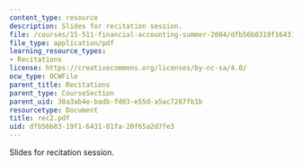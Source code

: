 ```yaml
---
content_type: resource
description: Slides for recitation session.
file: /courses/15-511-financial-accounting-summer-2004/dfb56b8319f1643181fa20f65a2d7fe3_rec2.pdf
file_type: application/pdf
learning_resource_types:
- Recitations
license: https://creativecommons.org/licenses/by-nc-sa/4.0/
ocw_type: OCWFile
parent_title: Recitations
parent_type: CourseSection
parent_uid: 38a3ab4e-badb-fd03-e55d-a5ac7287fb1b
resourcetype: Document
title: rec2.pdf
uid: dfb56b83-19f1-6431-81fa-20f65a2d7fe3
---
```

Slides for recitation session.